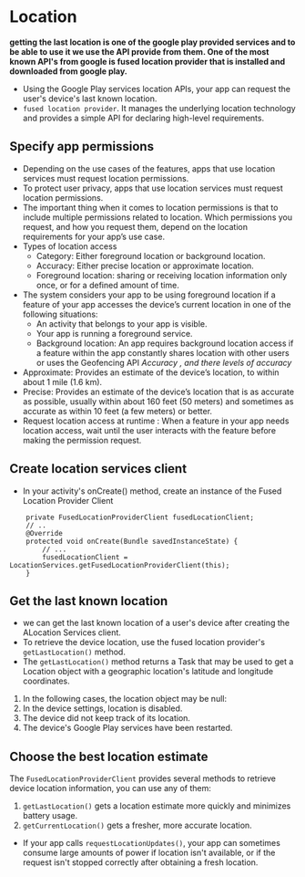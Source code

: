 # Location
**getting the last location is one of the google play provided services and to be able to use it we use the API provide from them.
One of the most known API's from google is fused location provider that is installed and downloaded from google play.**
* Using the Google Play services location APIs, your app can request the user's device's last known location.
* `fused location provider`. It manages the underlying location technology and provides a simple API for declaring high-level requirements.
## Specify app permissions
* Depending on the use cases of the features, apps that use location services must request location permissions.
* To protect user privacy, apps that use location services must request location permissions.
* The important thing when it comes to location permissions is that to include multiple permissions related to location. Which permissions you request, and how you request them, depend on the location requirements for your app’s use case.
* Types of location access
  * Category: Either foreground location or background location.
  * Accuracy: Either precise location or approximate location.
  * Foreground location: sharing or receiving location information only once, or for a defined amount of time.
* The system considers your app to be using foreground location if a feature of your app accesses the device’s current location in one of the following situations:
  * An activity that belongs to your app is visible.
  * Your app is running a foreground service.
  * Background location: An app requires background location access if a feature within the app constantly shares location with other users or uses the Geofencing API
_Accuracy , and there levels of accuracy_
* Approximate: Provides an estimate of the device’s location, to within about 1 mile (1.6 km).
* Precise: Provides an estimate of the device’s location that is as accurate as possible, usually within about 160 feet (50 meters) and sometimes as accurate as within 10 feet (a few meters) or better.  
* Request location access at runtime :
When a feature in your app needs location access, wait until the user interacts with the feature before making the permission request.
## Create location services client
* In your activity's onCreate() method, create an instance of the Fused Location Provider Client
```
    private FusedLocationProviderClient fusedLocationClient;
    // ..
    @Override
    protected void onCreate(Bundle savedInstanceState) {
        // ...
        fusedLocationClient = LocationServices.getFusedLocationProviderClient(this);
    }
```
## Get the last known location
* we can get the last known location of a user's device after  creating the ALocation Services client.
* To retrieve the device location, use the fused location provider's `getLastLocation()` method.
* The `getLastLocation()` method returns a Task that may be used to get a Location object with a geographic location's latitude and longitude coordinates.
1. In the following cases, the location object may be null:
2. In the device settings, location is disabled.
3. The device did not keep track of its location.
4. The device's Google Play services have been restarted.
## Choose the best location estimate
The `FusedLocationProviderClient` provides several methods to retrieve device location information, you can use any of them:
1. `getLastLocation()` gets a location estimate more quickly and minimizes battery usage.
2. `getCurrentLocation()` gets a fresher, more accurate location.
* If your app calls `requestLocationUpdates()`, your app can sometimes consume large amounts of power if location isn't available, or if the request isn't stopped correctly after obtaining a fresh location.